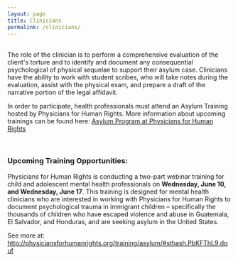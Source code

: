 ```yaml
---
layout: page
title: Clinicians
permalink: /clinicians/
---
```

<br>
The role of the clinician is to perform a comprehensive evaluation of the client's torture and to identify and document any consequential psychological of physical sequelae to support their asylum case. Clinicians have the ability to work with student scribes, who will take notes during the evaluation, assist with the physical exam, and prepare a draft of the narrative portion of the legal affidavit.

In order to participate, health professionals must attend an Asylum Training hosted by Physicians for Human Rights. 
More information about upcoming trainings can be found here: <a href="http://physiciansforhumanrights.org/training/asylum/">Asylum Program at Physicians for Human Rights</a>

<br>

<h3><strong>Upcoming Training Opportunities:</strong></h3> 
Physicians for Human Rights is conducting a two-part webinar training for child and adolescent mental health professionals on <strong>Wednesday, June 10, and Wednesday, June 17</strong>. This training is designed for mental health clinicians who are interested in working with Physicians for Human Rights to document psychological trauma in immigrant children – specifically the thousands of children who have escaped violence and abuse in Guatemala, El Salvador, and Honduras, and are seeking asylum in the United States.
	
See more at: <a href="http://physiciansforhumanrights.org/training/asylum/#sthash.PbKFThL9.dpuf"> http://physiciansforhumanrights.org/training/asylum/#sthash.PbKFThL9.dpuf</a>